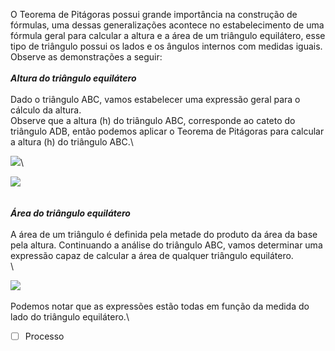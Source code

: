 O Teorema de Pitágoras possui grande importância na construção de
fórmulas, uma dessas generalizações acontece no estabelecimento de uma
fórmula geral para calcular a altura e a área de um triângulo
equilátero, esse tipo de triângulo possui os lados e os ângulos internos
com medidas iguais.\
 Observe as demonstrações a seguir:\
\
 ***Altura do triângulo equilátero***\
\
Dado o triângulo ABC, vamos estabelecer uma expressão geral para o
cálculo da altura.\
 Observe que a altura (h) do triângulo ABC, corresponde ao cateto do
triângulo ADB, então podemos aplicar o Teorema de Pitágoras para
calcular a altura (h) do triângulo ABC.\

![](https://mundoeducacao.uol.com.br/upload/conteudo/Untitled-2(5).jpg)\

![](https://mundoeducacao.uol.com.br/upload/conteudo/Untitled-3(2).jpg)\
\
\
 ***Área do triângulo equilátero***\
\
A área de um triângulo é definida pela metade do produto da área
da base pela altura. Continuando a análise do triângulo ABC, vamos
determinar uma expressão capaz de calcular a área de qualquer triângulo
equilátero.\
\

![](https://mundoeducacao.uol.com.br/upload/conteudo/Untitled-10(5).jpg)\
\
 Podemos notar que as expressões estão todas em função da medida do lado
do triângulo equilátero.\

- [ ] Processo
